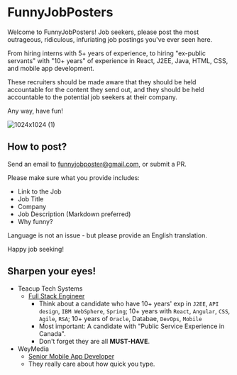 # FunnyJobPosters

Welcome to FunnyJobPosters! Job seekers, please post the most outrageous, ridiculous, infuriating job postings you've ever seen here.

From hiring interns with 5+ years of experience, to hiring "ex-public servants" with "10+ years" of experience in React, J2EE, Java, HTML, CSS, and mobile app development.

These recruiters should be made aware that they should be held accountable for the content they send out, and they should be held accountable to the potential job seekers at their company.

Any way, have fun!

![1024x1024 (1)](https://github.com/FunnyJobPoster2022/FunnyJobPosters/assets/161956454/9b126188-1f07-4bf5-b17b-074e1ccbb9f4)


## How to post?

Send an email to funnyjobposter@gmail.com, or submit a PR.

Please make sure what you provide includes:

- Link to the Job
- Job Title
- Company
- Job Description (Markdown preferred)
- Why funny?

Language is not an issue - but please provide an English translation.

Happy job seeking!

## Sharpen your eyes!

- Teacup Tech Systems
  - [Full Stack Engineer](https://github.com/FunnyJobPoster2022/FunnyJobPosters/blob/main/Teacup%20Tech%20Systems/Full%20Stack%20Engineer.md)
    - Think about a candidate who have 10+ years' exp in `J2EE`, `API design`, `IBM WebSphere`, `Spring`; 10+ years with `React`, `Angular`, `CSS`, `Agile`, `RSA`; 10+ years of `Oracle`, Databae, `DevOps`, `Mobile`
    - Most important: A candidate with "Public Service Experience in Canada".
    - Don't forget they are all **MUST-HAVE**.
- WeyMedia
  - [Senior Mobile App Developer](https://github.com/FunnyJobPoster2022/FunnyJobPosters/blob/main/WeyMedia/Senior%20Mobile%20App%20Developer.md)
  - They really care about how quick you type.

